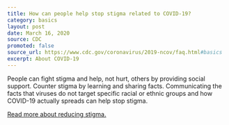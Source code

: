 ```yaml
---
title: How can people help stop stigma related to COVID-19?
category: basics
layout: post
date: March 16, 2020
source: CDC
promoted: false
source_url: https://www.cdc.gov/coronavirus/2019-ncov/faq.html#basics
excerpt: About COVID-19
---
```


People can fight stigma and help, not hurt, others by providing social support. Counter stigma by learning and sharing facts. 
Communicating the facts that viruses do not target specific racial or ethnic groups and how COVID-19 actually spreads can help 
stop stigma. 

[Read more about reducing stigma.](https://www.cdc.gov/coronavirus/2019-ncov/symptoms-testing/reducing-stigma.html)